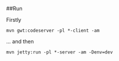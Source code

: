 

##Run

Firstly

```
mvn gwt:codeserver -pl *-client -am
```

... and then

```
mvn jetty:run -pl *-server -am -Denv=dev
```

